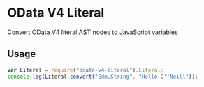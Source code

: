 # OData V4 Literal

Convert OData V4 literal AST nodes to JavaScript variables

## Usage

```javascript
var Literal = require("odata-v4-literal").Literal;
console.log(Literal.convert("Edm.String", "Hello O''Neill"));
```